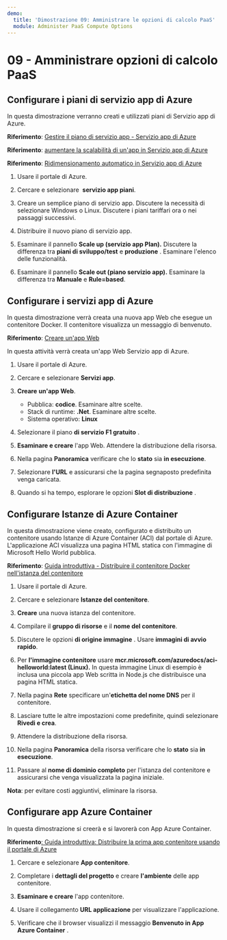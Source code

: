 ```yaml
---
demo:
  title: 'Dimostrazione 09: Amministrare le opzioni di calcolo PaaS'
  module: Administer PaaS Compute Options
---
```


# 09 - Amministrare opzioni di calcolo PaaS

## Configurare i piani di servizio app di Azure

In questa dimostrazione verranno creati e utilizzati piani di Servizio app di Azure.

**Riferimento**: [Gestire il piano di servizio app - Servizio app di Azure](https://docs.microsoft.com/azure/app-service/app-service-plan-manage)

**Riferimento**: [aumentare la scalabilità di un'app in Servizio app di Azure](https://learn.microsoft.com/azure/app-service/manage-scale-up)

**Riferimento**: [Ridimensionamento automatico in Servizio app di Azure](https://learn.microsoft.com/azure/app-service/manage-automatic-scaling?tabs=azure-portal)

1. Usare il portale di Azure. 

1. Cercare e selezionare  **servizio app piani**.

1. Creare un semplice piano di servizio app. Discutere la necessità di selezionare Windows o Linux. Discutere i piani tariffari ora o nei passaggi successivi. 

1. Distribuire il nuovo piano di servizio app. 

1. Esaminare il pannello **Scale up (servizio app Plan).** Discutere la differenza tra **piani di sviluppo/test** e **produzione** . Esaminare l'elenco delle funzionalità. 

1. Esaminare il pannello **Scale out (piano servizio app).** Esaminare la differenza tra **Manuale** e **Rule=based**. 

## Configurare i servizi app di Azure

In questa dimostrazione verrà creata una nuova app Web che esegue un contenitore Docker.  Il contenitore visualizza un messaggio di benvenuto.

**Riferimento**: [Creare un'app Web](https://learn.microsoft.com/training/modules/host-a-web-app-with-azure-app-service/3-exercise-create-a-web-app-in-the-azure-portal?pivots=csharp)

In questa attività verrà creata un'app Web Servizio app di Azure.

1. Usare il portale di Azure. 

1. Cercare e selezionare **Servizi app**.

1. **Creare** **un'app Web**.

    - Pubblica: **codice**. Esaminare altre scelte.
    - Stack di runtime: **.Net**. Esaminare altre scelte.
    - Sistema operativo: **Linux**

1. Selezionare il piano **di servizio F1 gratuito** .

1. **Esaminare e creare** l'app Web. Attendere la distribuzione della risorsa.

1. Nella pagina **Panoramica** verificare che lo **stato** sia **in esecuzione**.

1. Selezionare **l'URL** e assicurarsi che la pagina segnaposto predefinita venga caricata.

1. Quando si ha tempo, esplorare le opzioni **Slot di distribuzione** .
   
## Configurare Istanze di Azure Container

In questa dimostrazione viene creato, configurato e distribuito un contenitore usando Istanze di Azure Container (ACI) dal portale di Azure. L'applicazione ACI visualizza una pagina HTML statica con l'immagine di Microsoft Hello World pubblica. 

**Riferimento**: [Guida introduttiva - Distribuire il contenitore Docker nell'istanza del contenitore](https://learn.microsoft.com/en-us/azure/container-instances/container-instances-quickstart-portal)

1. Usare il portale di Azure.

1. Cercare e selezionare **Istanze del contenitore**.

1. **Creare** una nuova istanza del contenitore. 

1. Compilare il **gruppo di risorse** e il **nome del contenitore**. 

1. Discutere le opzioni **di origine immagine** . Usare **immagini di avvio rapido**.

1. Per **l'immagine contenitore** usare **mcr.microsoft.com/azuredocs/aci-helloworld:latest (Linux).** In questa immagine Linux di esempio è inclusa una piccola app Web scritta in Node.js che distribuisce una pagina HTML statica.

1. Nella pagina **Rete** specificare un'**etichetta del nome DNS** per il contenitore. 

1. Lasciare tutte le altre impostazioni come predefinite, quindi selezionare **Rivedi e crea**.

1. Attendere la distribuzione della risorsa.

1. Nella pagina **Panoramica** della risorsa verificare che lo **stato** sia **in esecuzione**.

1. Passare al **nome di dominio completo** per l'istanza del contenitore e assicurarsi che venga visualizzata la pagina iniziale. 

**Nota**: per evitare costi aggiuntivi, eliminare la risorsa. 

## Configurare app Azure Container

In questa dimostrazione si creerà e si lavorerà con App Azure Container. 

**Riferimento**[: Guida introduttiva: Distribuire la prima app contenitore usando il portale di Azure](https://learn.microsoft.com/azure/container-apps/quickstart-portal)

1. Cercare e selezionare **App contenitore**.

1. Completare i **dettagli del progetto** e creare **l'ambiente** delle app contenitore.

1. **Esaminare e creare** l'app contenitore.

1. Usare il collegamento **URL applicazione** per visualizzare l'applicazione.

1. Verificare che il browser visualizzi il messaggio **Benvenuto in App Azure Container** . 






